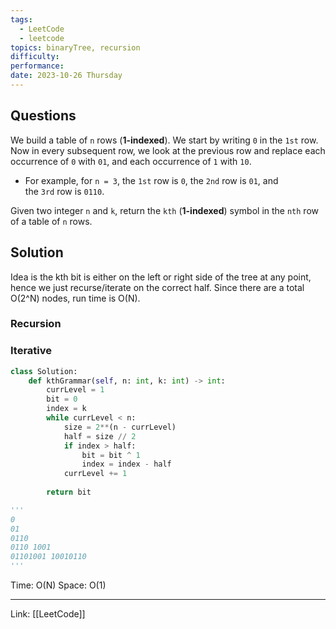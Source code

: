 ```yaml
---
tags:
  - LeetCode
  - leetcode
topics: binaryTree, recursion
difficulty: 
performance: 
date: 2023-10-26 Thursday
---
```


## Questions

We build a table of `n` rows (**1-indexed**). We start by writing `0` in the `1st` row. Now in every subsequent row, we look at the previous row and replace each occurrence of `0` with `01`, and each occurrence of `1` with `10`.

- For example, for `n = 3`, the `1st` row is `0`, the `2nd` row is `01`, and the `3rd` row is `0110`.

Given two integer `n` and `k`, return the `kth` (**1-indexed**) symbol in the `nth` row of a table of `n` rows.

## Solution

Idea is the kth bit is either on the left or right side of the tree at any point, hence we just recurse/iterate on the correct half. Since there are a total O(2^N) nodes, run time is O(N).

### Recursion

### Iterative 

```python
class Solution:
    def kthGrammar(self, n: int, k: int) -> int:
        currLevel = 1
        bit = 0 
        index = k
        while currLevel < n:
            size = 2**(n - currLevel)
            half = size // 2
            if index > half:
                bit = bit ^ 1
                index = index - half
            currLevel += 1
            
        return bit

'''
0
01 
0110 
0110 1001
01101001 10010110
'''
```

Time: O(N)
Space: O(1)

---
Link: [[LeetCode]]
